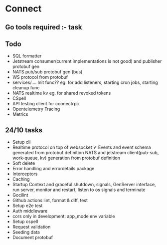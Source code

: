 # Connect

## Go tools required :- task

## Todo
- SQL formatter
- Jetstream consumer(current implementations is not good) and publisher protobuf gen
- NATS pub/sub protobuf gen (bus)
- WS protocol from protobuf
- services/.... Init func?? eg. for add listeners, starting cron jobs, starting cleanup func
- NATS realtime kv eg. for shared revoked tokens
- CSpell
- API testing client for connectrpc
- Opentelemetry Tracing
- Metrics

## 24/10 tasks
- Setup cli
- Realtime protocol on top of websocket
✔ Events and event schema generated from protobuf definition
NATS and jetstream client(pub-sub, work-queue, kv) generation from protobuf definition
- Soft delete
- Error handling and errordetails package
- Interceptors
- Caching
- Startup Context and graceful shutdown, signals, GenServer interface, run server, monitor and restart, listen to os signals and terminate
- Gocilint
- Github actions lint, format & diff, test
- Setup e2e test
- Auth middleware
- cors only in development: app_mode env variable
- Setup cspell
- Request validation
- Seeding data
- Document protobuf

